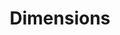 ---
layout: default
bigquery: https://console.cloud.google.com/bigquery?p=covid-19-dimensions-ai&page=table&d=data&t=publications
contributors: Digital Science, https://www.digital-science.com/
cost: Free for personal, non-commercial use.
description: Dimensions contains more than 100 million publications, ranging from
  articles published in scholarly journals, books and book chapters, to preprints
  and conference proceedings. All publications are contextualized with linked data
  sets, funding, publications, patents, clinical trials, and policy documents. You
  can also view associated categories, funders, institutions, and researcher profiles.
documentation: https://docs.dimensions.ai/bigquery/index.html
last_edit: 04/06/2022, 13:44:31
location: https://www.dimensions.ai/products/free/
maintained_by: Digital Science, https://www.digital-science.com/
schema_fields:
- jurisdiction
- patent_ids
- book_title
- date_online
- category_rcdc
- types
- priority_year
- category_hrcs_hc
- links
- address
- assignee_orgs
- subtitles
- open_access_categories_v2
- date_modified
- acronym
- legal_events
- priority_date
- type
- current_assignee_orgs
- license
- relationships
- created_date
- parent_id
- mesh_headings
- acknowledgements
- aliases
- source_id
- funding_chf
- email_address
- funder_org_state_codes
- conditions
- book_series_title
- funder_org
- funding_jpy
- grant_number
- publication_ids
- current_assignee_countries
- funding_cad
- start_year
- reference_ids
- repository_url
- registry
- funder_orgs
- wikipedia_url
- proceedings_title
- filing_date
- category_icrp_cso
- research_org_countries
- title
- original_abstract
- research_org_city_names
- journal
- original_title
- pmid
- citation_string
- cpc
- altmetrics
- gender
- expiration_year
- filing_year
- concepts
- date_normal
- acronyms
- category_hra
- ipcr
- category_hrcs_rac
- language
- original_assignee
- labels
- clinical_trial_ids
- filing_status
- pmcid
- funder_org_countries
- associated_grant_ids
- citations
- issue
- doi
- pages
- investigators
- associated_publication_pmid
- associated_publication_id
- family_count
- journal_lists
- research_org_state_codes
- current_assignee
- funding_currency
- isbn
- funding_eur
- id
- cited_by_ids
- abstract
- phase
- editors
- mesh_terms
- funding_amount
- repository_name
- name
- external_ids
- brief_title
- funding_gbp
- conference
- authors
- funding_aud
- description
- date_imported_gbq
- volume
- publication_date
- start_date
- year
- granted_date
- original_assignee_orgs
- funding_cny
- date_inserted
- resulting_publication_ids
- resulting_publication_doi
- funder_org_acronyms
- publication_year
- interventions
- research_org_country_names
- funder_countries
- active_years
- categories
- application_number
- research_org_state_names
- date_print
- associated_publication_arxiv_id
- funder_org_cities
- arxiv_id
- eisbn
- research_orgs
- supporting_grant_ids
- granted_year
- metrics
- research_org_cities
- repository_id
- date
- category_uoa
- end_date
- kind
- linkout
- original_assignee_countries
- organisation_details
- assignee_countries
- category_bra
- citations_count
- family_members_ids
- established
- associated_publication_doi
- funding_usd
- category_icrp_ct
- researcher_ids
- end_year
- funding_nzd
- family_id
- category_for
- foa_number
- status
- expiration_date
- legal_status
- open_access_categories
- embargo_date
- category_sdg
- publisher
- inventor_names
- funding_details
shortname: dimensions
tags:
- scholarly literature
- patents
- funding
- clinical trials
- academic profiles
terms_of_use: 'Use of both the Dimensions COVID-19 dataset and full Dimensions dataset
  are subject to the Dimensions Terms of use: https://www.dimensions.ai/policies-terms-legal '
title: Dimensions
uuid: dcff88bd-fe6b-4fdb-8159-809bf9d7bc1c
---